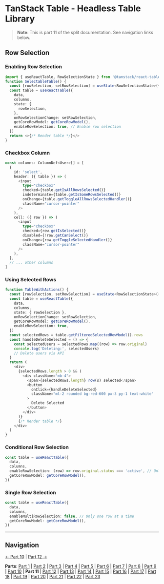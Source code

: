 # TanStack Table - Headless Table Library

> **Note**: This is part 11 of the split documentation. See navigation links below.


## Row Selection

### Enabling Row Selection
```typescript
import { useReactTable, RowSelectionState } from '@tanstack/react-table'
function SelectableTable() {
  const [rowSelection, setRowSelection] = useState<RowSelectionState>({})
  const table = useReactTable({
    data,
    columns,
    state: {
      rowSelection,
    },
    onRowSelectionChange: setRowSelection,
    getCoreRowModel: getCoreRowModel(),
    enableRowSelection: true, // Enable row selection
  })
  return <>{/* Render table */}</>
}
```

### Checkbox Column
```typescript
const columns: ColumnDef<User>[] = [
  {
    id: 'select',
    header: ({ table }) => (
      <input
        type="checkbox"
        checked={table.getIsAllRowsSelected()}
        indeterminate={table.getIsSomeRowsSelected()}
        onChange={table.getToggleAllRowsSelectedHandler()}
        className="cursor-pointer"
      />
    ),
    cell: ({ row }) => (
      <input
        type="checkbox"
        checked={row.getIsSelected()}
        disabled={!row.getCanSelect()}
        onChange={row.getToggleSelectedHandler()}
        className="cursor-pointer"
      />
    ),
  },
  // ... other columns
]
```

### Using Selected Rows
```typescript
function TableWithActions() {
  const [rowSelection, setRowSelection] = useState<RowSelectionState>({})
  const table = useReactTable({
    data,
    columns,
    state: { rowSelection },
    onRowSelectionChange: setRowSelection,
    getCoreRowModel: getCoreRowModel(),
    enableRowSelection: true,
  })
  const selectedRows = table.getFilteredSelectedRowModel().rows
  const handleDeleteSelected = () => {
    const selectedUsers = selectedRows.map((row) => row.original)
    console.log('Deleting:', selectedUsers)
    // Delete users via API
  }
  return (
    <div>
      {selectedRows.length > 0 && (
        <div className="mb-4">
          <span>{selectedRows.length} row(s) selected</span>
          <button
            onClick={handleDeleteSelected}
            className="ml-2 rounded bg-red-600 px-3 py-1 text-white"
          >
            Delete Selected
          </button>
        </div>
      )}
      {/* Render table */}
    </div>
  )
}
```

### Conditional Row Selection
```typescript
const table = useReactTable({
  data,
  columns,
  enableRowSelection: (row) => row.original.status === 'active', // Only active users can be selected
  getCoreRowModel: getCoreRowModel(),
})
```

### Single Row Selection
```typescript
const table = useReactTable({
  data,
  columns,
  enableMultiRowSelection: false, // Only one row at a time
  getCoreRowModel: getCoreRowModel(),
})
```
---


## Navigation

[← Part 10](./10-pagination.md) | [Part 12 →](./12-column-visibility.md)


**Parts**: [Part 1](./01-start.md) | [Part 2](./02-overview.md) | [Part 3](./03-why-tanstack-table-for-omnera.md) | [Part 4](./04-core-concepts.md) | [Part 5](./05-installation.md) | [Part 6](./06-basic-table-setup.md) | [Part 7](./07-column-definitions.md) | [Part 8](./08-sorting.md) | [Part 9](./09-filtering.md) | [Part 10](./10-pagination.md) | **Part 11** | [Part 12](./12-column-visibility.md) | [Part 13](./13-integration-with-tanstack-query.md) | [Part 14](./14-integration-with-effectts.md) | [Part 15](./15-styling-with-tailwind-css.md) | [Part 16](./16-reusable-data-table-component-shadcnui-pattern.md) | [Part 17](./17-performance-optimization.md) | [Part 18](./18-testing.md) | [Part 19](./19-best-practices.md) | [Part 20](./20-common-pitfalls.md) | [Part 21](./21-when-to-use-tanstack-table.md) | [Part 22](./22-full-stack-integration-with-layered-architecture.md) | [Part 23](./23-references.md)